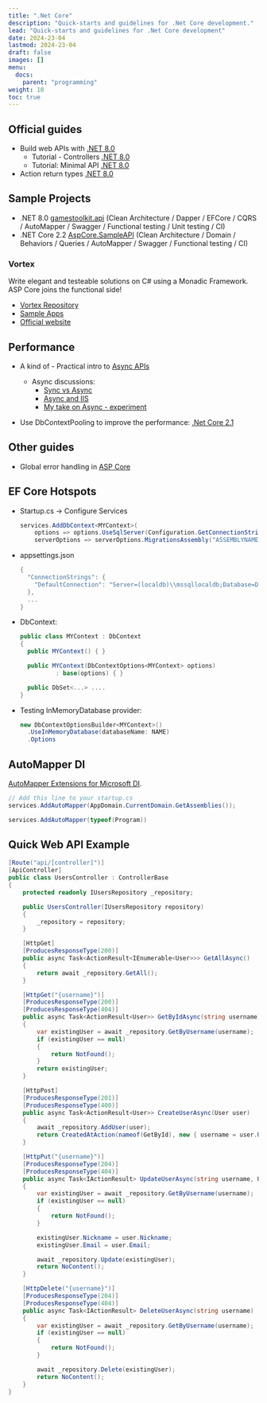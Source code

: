 ```yaml
---
title: ".Net Core"
description: "Quick-starts and guidelines for .Net Core development."
lead: "Quick-starts and guidelines for .Net Core development"
date: 2024-23-04
lastmod: 2024-23-04
draft: false
images: []
menu:
  docs:
    parent: "programming"
weight: 10
toc: true
---
```


## Official guides

* Build web APIs with [.NET 8.0](https://docs.microsoft.com/en-us/aspnet/core/web-api/?view=aspnetcore-8.0)
  * Tutorial - Controllers [.NET 8.0](https://learn.microsoft.com/en-us/aspnet/core/tutorials/first-web-api?view=aspnetcore-8.0)
  * Tutorial: Minimal API [.NET 8.0](https://learn.microsoft.com/en-us/aspnet/core/tutorials/min-web-api?view=aspnetcore-8.0)
* Action return types [.NET 8.0](https://learn.microsoft.com/en-us/aspnet/core/web-api/action-return-types?view=aspnetcore-8.0)

## Sample Projects

* .NET 8.0 [gamestoolkit.api](https://github.com/gamestoolkit/gamestoolkit.api) (Clean Architecture / Dapper / EFCore / CQRS / AutoMapper / Swagger / Functional testing / Unit testing / CI)
* .NET Core 2.2 [AspCore.SampleAPI](https://github.com/dacanizares/AspCore.SampleAPI) (Clean Architecture / Domain / Behaviors / Queries / AutoMapper / Swagger / Functional testing / CI)

### Vortex

Write elegant and testeable solutions on C# using a Monadic Framework. ASP Core joins the functional side!

* [Vortex Repository](https://github.com/equilaterus/Vortex)
* [Sample Apps](https://github.com/equilaterus/Vortex.Samples)
* [Official website](https://equilaterus.github.io/Vortex/)

## Performance

* A kind of - Practical intro to [Async APIs](https://www.carlrippon.com/scalable-and-performant-asp-net-core-web-apis-asynchronous-operations/)
  * Async discussions:
    * [Sync vs Async](https://caleblloyd.com/software/net-core-mvc-thread-pool-vs-async/)
    * [Async and IIS](https://blogs.msdn.microsoft.com/rickandy/2011/07/19/should-my-database-calls-be-asynchronous-part-ii/)
    * [My take on Async - experiment](http://www.tugberkugurlu.com/archive/my-take-on-task-base-asynchronous-programming-in-c-sharp-5-0-and-asp-net-mvc-web-applications)

* Use DbContextPooling to improve the performance: [.Net Core 2.1](https://neelbhatt.com/2018/02/27/use-dbcontextpooling-to-improve-the-performance-net-core-2-1-feature/)

## Other guides

* Global error handling in [ASP Core](https://code-maze.com/global-error-handling-aspnetcore/)

## EF Core Hotspots

* Startup.cs -> Configure Services

  ```csharp
  services.AddDbContext<MYContext>(
      options => options.UseSqlServer(Configuration.GetConnectionString("DefaultConnection"),
      serverOptions => serverOptions.MigrationsAssembly("ASSEMBLYNAME")));
  ```

* appsettings.json

  ```csharp
  {
    "ConnectionStrings": {
      "DefaultConnection": "Server=(localdb)\\mssqllocaldb;Database=DBNAME;Trusted_Connection=True;MultipleActiveResultSets=true"
    },
    ...
  }
  ```

* DbContext:

  ```csharp
  public class MYContext : DbContext
  {
    public MYContext() { }

    public MYContext(DbContextOptions<MYContext> options)
            : base(options) { }

    public DbSet<...> ....
  }
  ```

* Testing InMemoryDatabase provider:

  ```csharp
  new DbContextOptionsBuilder<MYContext>()
    .UseInMemoryDatabase(databaseName: NAME)
    .Options
  ```

## AutoMapper DI

[AutoMapper Extensions for Microsoft DI](https://github.com/AutoMapper/AutoMapper.Extensions.Microsoft.DependencyInjection).

```csharp
// Add this line to your startup.cs
services.AddAutoMapper(AppDomain.CurrentDomain.GetAssemblies());

services.AddAutoMapper(typeof(Program))
```

## Quick Web API Example

```csharp
[Route("api/[controller]")]
[ApiController]
public class UsersController : ControllerBase
{
    protected readonly IUsersRepository _repository;

    public UsersController(IUsersRepository repository)
    {
        _repository = repository;
    }

    [HttpGet]
    [ProducesResponseType(200)]
    public async Task<ActionResult<IEnumerable<User>>> GetAllAsync()
    {
        return await _repository.GetAll();
    }

    [HttpGet("{username}")]
    [ProducesResponseType(200)]
    [ProducesResponseType(404)]
    public async Task<ActionResult<User>> GetByIdAsync(string username)
    {
        var existingUser = await _repository.GetByUsername(username);
        if (existingUser == null)
        {
            return NotFound();
        }
        return existingUser;
    }

    [HttpPost]
    [ProducesResponseType(201)]
    [ProducesResponseType(400)]
    public async Task<ActionResult<User>> CreateUserAsync(User user)
    {
        await _repository.AddUser(user);
        return CreatedAtAction(nameof(GetById), new { username = user.Username }, user);
    }

    [HttpPut("{username}")]
    [ProducesResponseType(204)]
    [ProducesResponseType(404)]
    public async Task<IActionResult> UpdateUserAsync(string username, User user)
    {
        var existingUser = await _repository.GetByUsername(username);
        if (existingUser == null)
        {
            return NotFound();
        }

        existingUser.Nickname = user.Nickname;
        existingUser.Email = user.Email;

        await _repository.Update(existingUser);
        return NoContent();
    }

    [HttpDelete("{username}")]
    [ProducesResponseType(204)]
    [ProducesResponseType(404)]
    public async Task<IActionResult> DeleteUserAsync(string username)
    {
        var existingUser = await _repository.GetByUsername(username);
        if (existingUser == null)
        {
            return NotFound();
        }

        await _repository.Delete(existingUser);
        return NoContent();
    }
}
```
